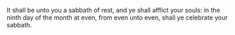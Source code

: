 It shall be unto you a sabbath of rest, and ye shall afflict your souls: in the ninth day of the month at even, from even unto even, shall ye celebrate your sabbath.
